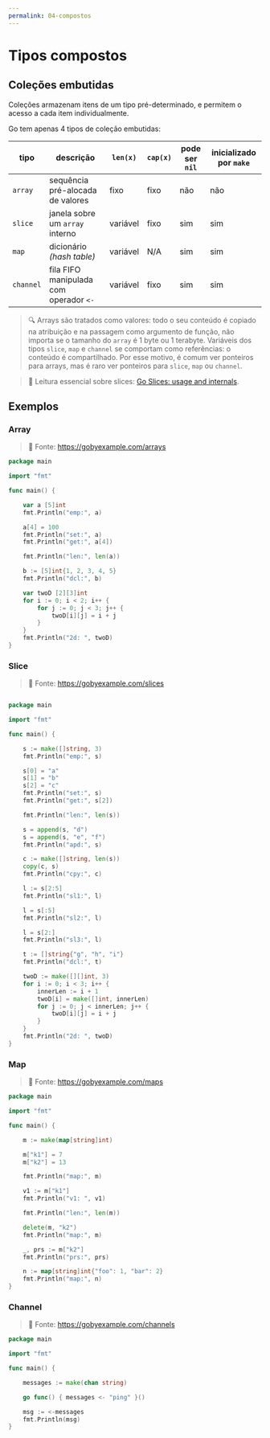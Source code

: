 ```yaml
---
permalink: 04-compostos
---
```


# Tipos compostos

## Coleções embutidas

Coleções armazenam itens de um tipo pré-determinado, e permitem o acesso a cada item individualmente.

Go tem apenas 4 tipos de coleção embutidas:

| tipo | descrição | `len(x)` | `cap(x)` | pode ser `nil` | inicializado por `make` |
| ---- | --------- | -------- | -------- | -------------- | ----------------------- |
| `array`   | sequência pré-alocada de valores | fixo | fixo | não | não |
| `slice`   | janela sobre um `array` interno | variável | fixo | sim | sim |
| `map`     | dicionário *(hash table)* | variável | N/A | sim | sim |
| `channel` | fila FIFO manipulada com operador `<-` | variável | fixo | sim | sim |

> 🔍 Arrays são tratados como valores: todo o seu conteúdo é copiado na atribuição e na passagem como argumento de função, não importa se o tamanho do `array` é 1 byte ou 1 terabyte. Variáveis dos tipos `slice`, `map` e `channel` se comportam como referências: o conteúdo é compartilhado. Por esse motivo, é comum ver ponteiros para arrays, mas é raro ver ponteiros para `slice`, `map` ou `channel`.

> 📖 Leitura essencial sobre slices: [Go Slices: usage and internals](https://blog.golang.org/go-slices-usage-and-internals).

## Exemplos

### Array

> 📖 Fonte: https://gobyexample.com/arrays

```go
package main

import "fmt"

func main() {

    var a [5]int
    fmt.Println("emp:", a)

    a[4] = 100
    fmt.Println("set:", a)
    fmt.Println("get:", a[4])

    fmt.Println("len:", len(a))

    b := [5]int{1, 2, 3, 4, 5}
    fmt.Println("dcl:", b)

    var twoD [2][3]int
    for i := 0; i < 2; i++ {
        for j := 0; j < 3; j++ {
            twoD[i][j] = i + j
        }
    }
    fmt.Println("2d: ", twoD)
}
```

### Slice

> 📖 Fonte: https://gobyexample.com/slices

```go

package main

import "fmt"

func main() {

    s := make([]string, 3)
    fmt.Println("emp:", s)

    s[0] = "a"
    s[1] = "b"
    s[2] = "c"
    fmt.Println("set:", s)
    fmt.Println("get:", s[2])

    fmt.Println("len:", len(s))

    s = append(s, "d")
    s = append(s, "e", "f")
    fmt.Println("apd:", s)

    c := make([]string, len(s))
    copy(c, s)
    fmt.Println("cpy:", c)

    l := s[2:5]
    fmt.Println("sl1:", l)

    l = s[:5]
    fmt.Println("sl2:", l)

    l = s[2:]
    fmt.Println("sl3:", l)

    t := []string{"g", "h", "i"}
    fmt.Println("dcl:", t)

    twoD := make([][]int, 3)
    for i := 0; i < 3; i++ {
        innerLen := i + 1
        twoD[i] = make([]int, innerLen)
        for j := 0; j < innerLen; j++ {
            twoD[i][j] = i + j
        }
    }
    fmt.Println("2d: ", twoD)
}
```

### Map

> 📖 Fonte: https://gobyexample.com/maps

```go
package main

import "fmt"

func main() {

    m := make(map[string]int)

    m["k1"] = 7
    m["k2"] = 13

    fmt.Println("map:", m)

    v1 := m["k1"]
    fmt.Println("v1: ", v1)

    fmt.Println("len:", len(m))

    delete(m, "k2")
    fmt.Println("map:", m)

    _, prs := m["k2"]
    fmt.Println("prs:", prs)

    n := map[string]int{"foo": 1, "bar": 2}
    fmt.Println("map:", n)
}

```

### Channel

> 📖 Fonte: https://gobyexample.com/channels

```go
package main

import "fmt"

func main() {

    messages := make(chan string)

    go func() { messages <- "ping" }()

    msg := <-messages
    fmt.Println(msg)
}
```
